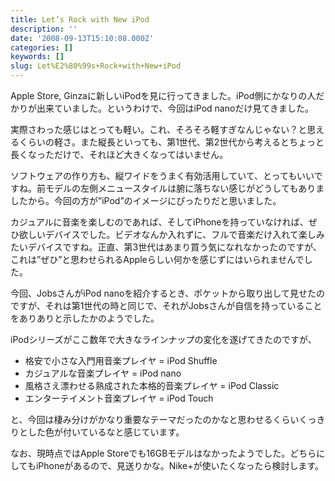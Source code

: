 ```yaml
---
title: Let’s Rock with New iPod
description: ''
date: '2008-09-13T15:10:08.000Z'
categories: []
keywords: []
slug: Let%E2%80%99s+Rock+with+New+iPod
---
```

Apple Store, Ginzaに新しいiPodを見に行ってきました。iPod側にかなりの人だかりが出来ていました。というわけで、今回はiPod nanoだけ見てきました。

実際さわった感じはとっても軽い。これ、そろそろ軽すぎなんじゃない？と思えるくらいの軽さ。また縦長といっても、第1世代、第2世代から考えるとちょっと長くなっただけで、それほど大きくなってはいません。

ソフトウェアの作り方も、縦ワイドをうまく有効活用していて、とってもいいですね。前モデルの左側メニュースタイルは腑に落ちない感じがどうしてもありましたから。今回の方が”iPod”のイメージにぴったりだと思いました。

カジュアルに音楽を楽しむのであれば、そしてiPhoneを持っていなければ、ぜひ欲しいデバイスでした。ビデオなんか入れずに、フルで音楽だけ入れて楽しみたいデバイスですね。正直、第3世代はあまり買う気になれなかったのですが、これは”ぜひ”と思わせられるAppleらしい何かを感じずにはいられませんでした。

今回、JobsさんがiPod nanoを紹介するとき、ポケットから取り出して見せたのですが、それは第1世代の時と同じで、それがJobsさんが自信を持っていることをありありと示したかのようでした。

iPodシリーズがここ数年で大きなラインナップの変化を遂げてきたのですが、

*   格安で小さな入門用音楽プレイヤ = iPod Shuffle
*   カジュアルな音楽プレイヤ = iPod nano
*   風格さえ漂わせる熟成された本格的音楽プレイヤ = iPod Classic
*   エンターテイメント音楽プレイヤ = iPod Touch

と、今回は棲み分けがかなり重要なテーマだったのかなと思わせるくらいくっきりとした色が付いているなと感じています。

なお、現時点ではApple Storeでも16GBモデルはなかったようでした。どちらにしてもiPhoneがあるので、見送りかな。Nike+が使いたくなったら検討します。